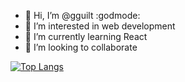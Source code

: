 - 👋 Hi, I’m @gguilt :godmode:
- 👀 I’m interested in web development
- 🌱 I’m currently learning React
- 💞️ I’m looking to collaborate

[![Top Langs](https://github-readme-stats.vercel.app/api/top-langs/?username=gguilt&layout=compact&theme=gotham)](https://github.com/anuraghazra/github-readme-stats)
